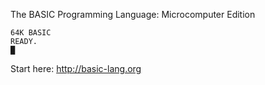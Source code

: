 The BASIC Programming Language: Microcomputer Edition
```
64K BASIC
READY.
█
```

Start here: <http://basic-lang.org>
